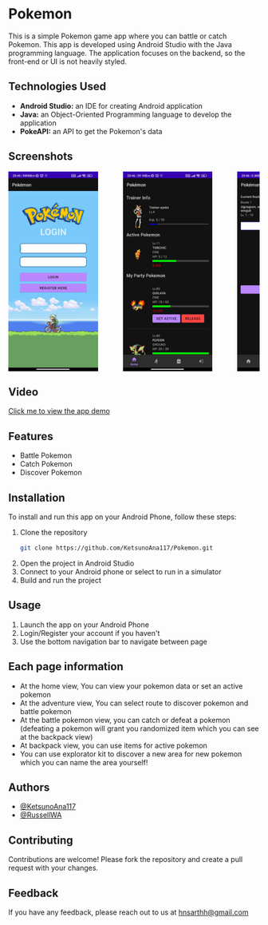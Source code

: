 # Pokemon
This is a simple Pokemon game app where you can battle or catch Pokemon. This app is developed using Android Studio with the Java programming language. The application focuses on the backend, so the front-end or UI is not heavily styled.

## Technologies Used

- **Android Studio:** an IDE for creating Android application
- **Java:** an Object-Oriented Programming language to develop the application
- **PokeAPI:** an API to get the Pokemon's data

## Screenshots

<div style="display: flex; overflow-x: auto; gap: 50px;">
  <img src="./AppScreenshot/Pokemon-LandingPage.jpeg" alt="App Screenshot" width="200" height="400">
  <img src="./AppScreenshot/Pokemon-HomePage.jpeg" alt="App Screenshot" width="200" height="400">
  <img src="./AppScreenshot/Pokemon-AdventurePage.jpeg" alt="App Screenshot" width="200" height="400">
  <img src="./AppScreenshot/Pokemon-BattlePage.jpeg" alt="App Screenshot" width="200" height="400">
  <img src="./AppScreenshot/Pokemon-BackpackPage.jpeg" alt="App Screenshot" width="200" height="400">
</div>

## Video
<a href="https://www.youtube.com/watch?v=TgFn_djJ2pk" target="_blank">
  Click me to view the app demo
</a>

## Features

- Battle Pokemon
- Catch Pokemon
- Discover Pokemon

## Installation

To install and run this app on your Android Phone, follow these steps:

1. Clone the repository
    ```bash
    git clone https://github.com/KetsunoAna117/Pokemon.git
    ```
2. Open the project in Android Studio
3. Connect to your Android phone or select to run in a simulator
4. Build and run the project

## Usage

1. Launch the app on your Android Phone
2. Login/Register your account if you haven't
3. Use the bottom navigation bar to navigate between page

## Each page information
-  At the home view, You can view your pokemon data or set an active pokemon
-  At the adventure view, You can select route to discover pokemon and battle pokemon
-  At the battle pokemon view, you can catch or defeat a pokemon (defeating a pokemon will grant you randomized item which you can see at the backpack view)
-  At backpack view, you can use items for active pokemon
-  You can use explorator kit to discover a new area for new pokemon which you can name the area yourself!

## Authors

- [@KetsunoAna117](https://www.github.com/KetsunoAna117)
- [@RussellWA](https://github.com/RussellWA)

## Contributing

Contributions are welcome! Please fork the repository and create a pull request with your changes.

## Feedback

If you have any feedback, please reach out to us at hnsarthh@gmail.com
